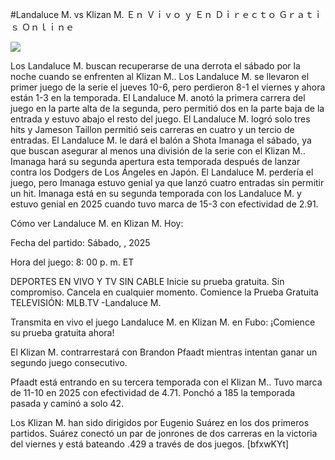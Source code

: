 #Landaluce M. vs Klizan M. Ｅｎ Ｖｉｖｏ ｙ Ｅｎ Ｄｉｒｅｃｔｏ Ｇｒａｔｉｓ Ｏｎｌｉｎｅ  
  
  
[![](https://i.imgur.com/qSNzIqt.png)](https://movie.rssnews.media/JbvULWv.php)  
  
Los Landaluce M. buscan recuperarse de una derrota el sábado por la noche cuando se enfrenten al Klizan M.. Los Landaluce M. se llevaron el primer juego de la serie el jueves 10-6, pero perdieron 8-1 el viernes y ahora están 1-3 en la temporada. El Landaluce M. anotó la primera carrera del juego en la parte alta de la segunda, pero permitió dos en la parte baja de la entrada y estuvo abajo el resto del juego. El Landaluce M. logró solo tres hits y Jameson Taillon permitió seis carreras en cuatro y un tercio de entradas. El Landaluce M. le dará el balón a Shota Imanaga el sábado, ya que buscan asegurar al menos una división de la serie con el Klizan M.. Imanaga hará su segunda apertura esta temporada después de lanzar contra los Dodgers de Los Ángeles en Japón. El Landaluce M. perdería el juego, pero Imanaga estuvo genial ya que lanzó cuatro entradas sin permitir un hit. Imanaga está en su segunda temporada con los Landaluce M. y estuvo genial en 2025 cuando tuvo marca de 15-3 con efectividad de 2.91.

Cómo ver Landaluce M. en Klizan M. Hoy:

Fecha del partido: Sábado, , 2025

Hora del juego: 8: 00 p. m. ET

DEPORTES EN VIVO Y TV SIN CABLE
Inicie su prueba gratuita. Sin compromiso. Cancela en cualquier momento.
Comience la Prueba Gratuita
TELEVISIÓN: MLB.TV -Landaluce M.

Transmita en vivo el juego Landaluce M. en Klizan M. en Fubo: ¡Comience su prueba gratuita ahora! 

El Klizan M. contrarrestará con Brandon Pfaadt mientras intentan ganar un segundo juego consecutivo.

Pfaadt está entrando en su tercera temporada con el Klizan M.. Tuvo marca de 11-10 en 2025 con efectividad de 4.71. Ponchó a 185 la temporada pasada y caminó a solo 42.

Los Klizan M. han sido dirigidos por Eugenio Suárez en los dos primeros partidos. Suárez conectó un par de jonrones de dos carreras en la victoria del viernes y está bateando .429 a través de dos juegos. [bfxwKYt]